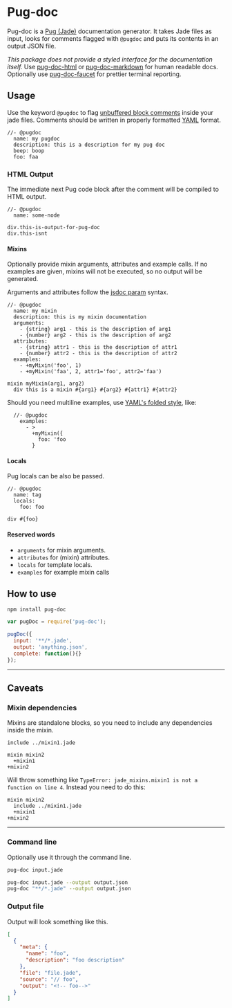 # Pug-doc
Pug-doc is a [Pug (Jade)](http://www.jade-lang.com) documentation generator. It takes Jade files as input, looks for comments flagged with `@pugdoc` and puts its contents in an output JSON file. 

_This package does not provide a styled interface for the documentation itself._ Use [pug-doc-html](https://github.com/Aratramba/pug-doc-html) or [pug-doc-markdown](https://github.com/Aratramba/pug-doc-markdown) for human readable docs. Optionally use [pug-doc-faucet](https://github.com/Aratramba/pug-doc-faucet) for prettier terminal reporting.


## Usage
Use the keyword `@pugdoc` to flag [unbuffered block comments](http://jade-lang.com/reference/comments/) inside your jade files. Comments should be written in properly formatted [YAML](http://en.wikipedia.org/wiki/YAML) format.

```jade
//- @pugdoc
  name: my pugdoc
  description: this is a description for my pug doc
  beep: boop
  foo: faa
```


### HTML Output
The immediate next Pug code block after the comment will be compiled to HTML output.

```jade
//- @pugdoc
  name: some-node

div.this-is-output-for-pug-doc
div.this-isnt
```


#### Mixins
Optionally provide mixin arguments, attributes and example calls. If no examples are given, mixins will not be executed, so no output will be generated. 

Arguments and attributes  follow the [jsdoc param](http://usejsdoc.org/tags-param.html) syntax.

```jade
//- @pugdoc
  name: my mixin
  description: this is my mixin documentation
  arguments: 
    - {string} arg1 - this is the description of arg1
    - {number} arg2 - this is the description of arg2
  attributes: 
    - {string} attr1 - this is the description of attr1
    - {number} attr2 - this is the description of attr2
  examples:
    - +myMixin('foo', 1)
    - +myMixin('faa', 2, attr1='foo', attr2='faa')

mixin myMixin(arg1, arg2)
  div this is a mixin #{arg1} #{arg2} #{attr1} #{attr2}
```

Should you need multiline examples, use [YAML's folded style](http://www.yaml.org/spec/1.2/spec.html#id2796251), like:

```jade
  //- @pugdoc
    examples:
      - >
        +myMixin({
          foo: 'foo
        }
```


#### Locals
Pug locals can be also be passed.

```jade
//- @pugdoc
  name: tag
  locals:
    foo: foo

div #{foo}
```


#### Reserved words
* `arguments` for mixin arguments.
* `attributes` for (mixin) attributes.
* `locals` for template locals.
* `examples` for example mixin calls


## How to use
`npm install pug-doc`

```js
var pugDoc = require('pug-doc');

pugDoc({
  input: '**/*.jade',
  output: 'anything.json',
  complete: function(){}
});
```

---

## Caveats
### Mixin dependencies
Mixins are standalone blocks, so you need to include any dependencies inside the mixin.

```jade
include ../mixin1.jade

mixin mixin2
  +mixin1
+mixin2
```

Will throw something like `TypeError: jade_mixins.mixin1 is not a function on line 4`. Instead you need to do this:

```jade
mixin mixin2
  include ../mixin1.jade
  +mixin1
+mixin2
```


---


### Command line
Optionally use it through the command line.

```bash
pug-doc input.jade
```

```bash
pug-doc input.jade --output output.json
pug-doc "**/*.jade" --output output.json
```


### Output file
Output will look something like this.

```json
[
  {
    "meta": {
      "name": "foo",
      "description": "foo description"
    },
    "file": "file.jade",
    "source": "// foo",
    "output": "<!-- foo-->"
  }
]
```

